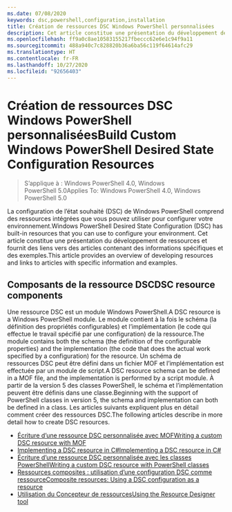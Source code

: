 ```yaml
---
ms.date: 07/08/2020
keywords: dsc,powershell,configuration,installation
title: Création de ressources DSC Windows PowerShell personnalisées
description: Cet article constitue une présentation du développement de ressources et fournit des liens vers des articles contenant des informations spécifiques et des exemples.
ms.openlocfilehash: ff9a0c8ae10583155217fbeccc62e6e1c94f9a11
ms.sourcegitcommit: 488a940c7c828820b36a6ba56c119f64614afc29
ms.translationtype: HT
ms.contentlocale: fr-FR
ms.lasthandoff: 10/27/2020
ms.locfileid: "92656403"
---
```

# <a name="build-custom-windows-powershell-desired-state-configuration-resources"></a><span data-ttu-id="d7189-104">Création de ressources DSC Windows PowerShell personnalisées</span><span class="sxs-lookup"><span data-stu-id="d7189-104">Build Custom Windows PowerShell Desired State Configuration Resources</span></span>

> <span data-ttu-id="d7189-105">S’applique à : Windows PowerShell 4.0, Windows PowerShell 5.0</span><span class="sxs-lookup"><span data-stu-id="d7189-105">Applies To: Windows PowerShell 4.0, Windows PowerShell 5.0</span></span>

<span data-ttu-id="d7189-106">La configuration de l’état souhaité (DSC) de Windows PowerShell comprend des ressources intégrées que vous pouvez utiliser pour configurer votre environnement.</span><span class="sxs-lookup"><span data-stu-id="d7189-106">Windows PowerShell Desired State Configuration (DSC) has built-in resources that you can use to configure your environment.</span></span> <span data-ttu-id="d7189-107">Cet article constitue une présentation du développement de ressources et fournit des liens vers des articles contenant des informations spécifiques et des exemples.</span><span class="sxs-lookup"><span data-stu-id="d7189-107">This article provides an overview of developing resources and links to articles with specific information and examples.</span></span>

## <a name="dsc-resource-components"></a><span data-ttu-id="d7189-108">Composants de la ressource DSC</span><span class="sxs-lookup"><span data-stu-id="d7189-108">DSC resource components</span></span>

<span data-ttu-id="d7189-109">Une ressource DSC est un module Windows PowerShell.</span><span class="sxs-lookup"><span data-stu-id="d7189-109">A DSC resource is a Windows PowerShell module.</span></span> <span data-ttu-id="d7189-110">Le module contient à la fois le schéma (la définition des propriétés configurables) et l’implémentation (le code qui effectue le travail spécifié par une configuration) de la ressource.</span><span class="sxs-lookup"><span data-stu-id="d7189-110">The module contains both the schema (the definition of the configurable properties) and the implementation (the code that does the actual work specified by a configuration) for the resource.</span></span> <span data-ttu-id="d7189-111">Un schéma de ressources DSC peut être défini dans un fichier MOF et l’implémentation est effectuée par un module de script.</span><span class="sxs-lookup"><span data-stu-id="d7189-111">A DSC resource schema can be defined in a MOF file, and the implementation is performed by a script module.</span></span> <span data-ttu-id="d7189-112">À partir de la version 5 des classes PowerShell, le schéma et l’implémentation peuvent être définis dans une classe.</span><span class="sxs-lookup"><span data-stu-id="d7189-112">Beginning with the support of PowerShell classes in version 5, the schema and implementation can both be defined in a class.</span></span> <span data-ttu-id="d7189-113">Les articles suivants expliquent plus en détail comment créer des ressources DSC.</span><span class="sxs-lookup"><span data-stu-id="d7189-113">The following articles describe in more detail how to create DSC resources.</span></span>

- [<span data-ttu-id="d7189-114">Écriture d’une ressource DSC personnalisée avec MOF</span><span class="sxs-lookup"><span data-stu-id="d7189-114">Writing a custom DSC resource with MOF</span></span>](authoringResourceMOF.md)
- [<span data-ttu-id="d7189-115">Implementing a DSC resource in C#</span><span class="sxs-lookup"><span data-stu-id="d7189-115">Implementing a DSC resource in C#</span></span>](authoringResourceMofCS.md)
- [<span data-ttu-id="d7189-116">Écriture d’une ressource DSC personnalisée avec les classes PowerShell</span><span class="sxs-lookup"><span data-stu-id="d7189-116">Writing a custom DSC resource with PowerShell classes</span></span>](authoringResourceClass.md)
- [<span data-ttu-id="d7189-117">Ressources composites : utilisation d’une configuration DSC comme ressource</span><span class="sxs-lookup"><span data-stu-id="d7189-117">Composite resources: Using a DSC configuration as a resource</span></span>](authoringResourceComposite.md)
- [<span data-ttu-id="d7189-118">Utilisation du Concepteur de ressources</span><span class="sxs-lookup"><span data-stu-id="d7189-118">Using the Resource Designer tool</span></span>](authoringResourceMofDesigner.md)
